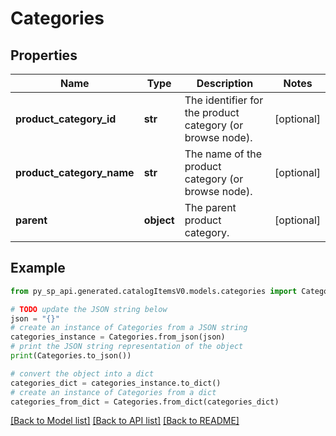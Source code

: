 # Categories


## Properties

Name | Type | Description | Notes
------------ | ------------- | ------------- | -------------
**product_category_id** | **str** | The identifier for the product category (or browse node). | [optional] 
**product_category_name** | **str** | The name of the product category (or browse node). | [optional] 
**parent** | **object** | The parent product category. | [optional] 

## Example

```python
from py_sp_api.generated.catalogItemsV0.models.categories import Categories

# TODO update the JSON string below
json = "{}"
# create an instance of Categories from a JSON string
categories_instance = Categories.from_json(json)
# print the JSON string representation of the object
print(Categories.to_json())

# convert the object into a dict
categories_dict = categories_instance.to_dict()
# create an instance of Categories from a dict
categories_from_dict = Categories.from_dict(categories_dict)
```
[[Back to Model list]](../README.md#documentation-for-models) [[Back to API list]](../README.md#documentation-for-api-endpoints) [[Back to README]](../README.md)


